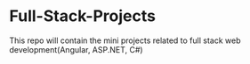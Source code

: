 # Full-Stack-Projects
This repo will contain the mini projects related to full stack web development(Angular, ASP.NET, C#)
